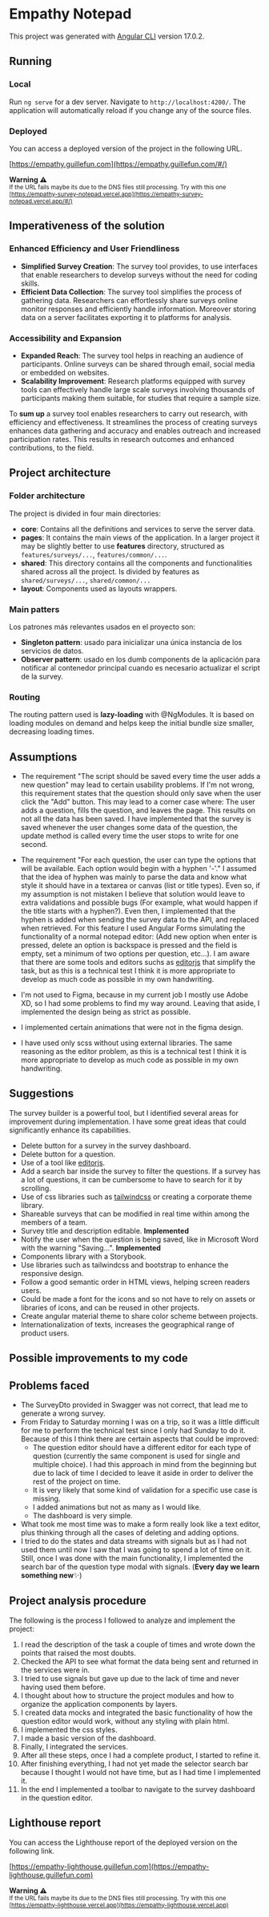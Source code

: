 # Empathy Notepad

This project was generated with [Angular CLI](https://github.com/angular/angular-cli) version 17.0.2.

## Running

### Local

Run `ng serve` for a dev server. Navigate to `http://localhost:4200/`. The application will automatically reload if you change any of the source files.

### Deployed
You can access a deployed version of the project in the following URL.

[https://empathy.guillefun.com](https://empathy.guillefun.com/#/)

**Warning :warning:**  
<sub>If the URL fails maybe its due to the DNS files still processing. Try with this one
[https://empathy-survey-notepad.vercel.app](https://empathy-survey-notepad.vercel.app/#/)</sub> 

## Imperativeness of the solution

### Enhanced Efficiency and User Friendliness

- **Simplified Survey Creation**: The survey tool provides, to use interfaces that enable researchers to develop surveys without the need for coding skills.
- **Efficient Data Collection**: The survey tool simplifies the process of gathering data. Researchers can effortlessly share surveys online monitor responses and efficiently handle information. Moreover storing data on a server facilitates exporting it to platforms for analysis.

### Accessibility and Expansion

- **Expanded Reach**: The survey tool helps in reaching an audience of participants. Online surveys can be shared through email, social media or embedded on websites.
- **Scalability Improvement**: Research platforms equipped with survey tools can effectively handle large scale surveys involving thousands of participants making them suitable, for studies that require a sample size.

To **sum up** a survey tool enables researchers to carry out research, with efficiency and effectiveness. It streamlines the process of creating surveys enhances data gathering and accuracy and enables outreach and increased participation rates. This results in research outcomes and enhanced contributions, to the field.


## Project architecture

### Folder architecture

The project is divided in four main directories:
  - **core**: Contains all the definitions and services to serve the server data.
  - **pages**: It contains the main views of the application. In a larger project it may be slightly better to use **features** directory, structured as `features/surveys/...`, `features/common/...`.
  - **shared**: This directory contains all the components and functionalities shared across all the project. Is divided by features as `shared/surveys/...`, `shared/common/...`
  - **layout**: Components used as layouts wrappers.

### Main patters

Los patrones más relevantes usados en el proyecto son:
- **Singleton pattern**: usado para inicializar una única instancia de los servicios de datos.
- **Observer pattern**: usado en los dumb components de la aplicación para notificar al contenedor principal cuando es necesario actualizar el script de la survey.

### Routing

The routing pattern used is **lazy-loading** with @NgModules. It is based on loading modules on demand and helps keep the initial bundle size smaller, decreasing loading times. 


## Assumptions
  - The requirement "The script should be saved every time the user adds a new question" may lead to certain usability problems. If I'm not wrong, this requirement states that the question should only save when the user click the "Add" button. This may lead to a corner case where: The user adds a question, fills the question, and leaves the page. This results on not all the data has been saved.
  I have implemented that the survey is saved whenever the user changes some data of the question, the update method is called every time the user stops to write for one second.

  - The requirement "For each question, the user can type the options that will be available. Each option would begin with a hyphen '-'." I assumed that the idea of hyphen was mainly to parse the data and know what style it should have in a textarea or canvas (list or title types). Even so, if my assumption is not mistaken I believe that solution would leave to extra validations and possible bugs (For example, what would happen if the title starts with a hyphen?). Even then, I implemented that the hyphen is added when sending the survey data to the API, and replaced when retrieved. For this feature I used Angular Forms simulating the functionality of a normal notepad editor: (Add new option when enter is pressed, delete an option is backspace is pressed and the field is empty, set a minimum of two options per question, etc...). I am aware that there are some tools and editors suchs as [editorjs](https://editorjs.io/getting-started/) that simplify the task, but as this is a technical test I think it is more appropriate to develop as much code as possible in my own handwriting.
  
  - I'm not used to Figma, because in my current job I mostly use Adobe XD, so I had some problems to find my   way around. Leaving that aside, I implemented the design being as strict as possible.

  - I implemented certain animations that were not in the figma design.
  - I have used only scss without using external libraries. The same reasoning as the editor problem, as this is a technical test I think it is more appropriate to develop as much code as possible in my own handwriting.
  
## Suggestions

The survey builder is a powerful tool, but I identified several areas for improvement during implementation. I have some great ideas that could significantly enhance its capabilities.
  - Delete button for a survey in the survey dashboard.
  - Delete button for a question.
  - Use of a tool like [editorjs](https://editorjs.io/getting-started/).
  - Add a search bar inside the survey to filter the questions. If a survey has a lot of questions, it can be cumbersome to have to search for it by scrolling.
  - Use of css libraries such as [tailwindcss](https://tailwindcss.com/docs/installation) or creating a corporate theme library. 
  - Shareable surveys that can be modified in real time within among the members of a team.
  - Survey title and description editable. **Implemented**
  - Notify the user when the question is being saved, like in Microsoft Word with the warning "Saving...". **Implemented**
  - Components library with a Storybook.
  - Use libraries such as tailwindcss and bootstrap to enhance the responsive design.
  - Follow a good semantic order in HTML views, helping screen readers users.
  - Could be made a font for the icons and so not have to rely on assets or libraries of icons, and can be reused in other projects. 
  - Create angular material theme to share color scheme between projects.
  - Internationalization of texts, increases the geographical range of product users.

## Possible improvements to my code


## Problems faced

  - The SurveyDto provided in Swagger was not correct, that lead me to generate a wrong survey.
  - From Friday to Saturday morning I was on a trip, so it was a little difficult for me to perform the technical test since I only had Sunday to do it. Because of this I think there are certain aspects that could be improved:
    - The question editor should have a different editor for each type of question (currently the same component is used for single and multiple choice). I had this approach in mind from the beginning but due to lack of time I decided to leave it aside in order to deliver the rest of the project on time.
    - It is very likely that some kind of validation for a specific use case is missing.
    - I added animations but not as many as I would like.
    - The dashboard is very simple.
  - What took me most time was to make a form really look like a text editor, plus thinking through all the cases of deleting and adding options.
  - I tried to do the states and data streams with signals but as I had not used them until now I saw that I was going to spend a lot of time on it. Still, once I was done with the main functionality, I implemented the search bar of the question type modal with signals. (**Every day we learn something new**:sparkles:)

## Project analysis procedure

The following is the process I followed to analyze and implement the project:
1. I read the description of the task a couple of times and wrote down the points that raised the most doubts.
2. Checked the API to see what format the data being sent and returned in the services were in.
3. I tried to use signals but gave up due to the lack of time and never having used them before.
4. I thought about how to structure the project modules and how to organize the application components by layers.
5. I created data mocks and integrated the basic functionality of how the question editor would work, without any styling with plain html.
6. I implemented the css styles.
7. I made a basic version of the dashboard.
8. Finally, I integrated the services.
9. After all these steps, once I had a complete product, I started to refine it.
10. After finishing everything, I had not yet made the selector search bar because I thought I would not have time, but as I had time I implemented it.
11. In the end I implemented a toolbar to navigate to the survey dashboard in the question editor.

## Lighthouse report

You can access the Lighthouse report of the deployed version on the following link.

[https://empathy-lighthouse.guillefun.com](https://empathy-lighthouse.guillefun.com)

**Warning :warning:**  
<sub>If the URL fails maybe its due to the DNS files still processing. Try with this one
[https://empathy-lighthouse.vercel.app](https://empathy-lighthouse.vercel.app)</sub> 
